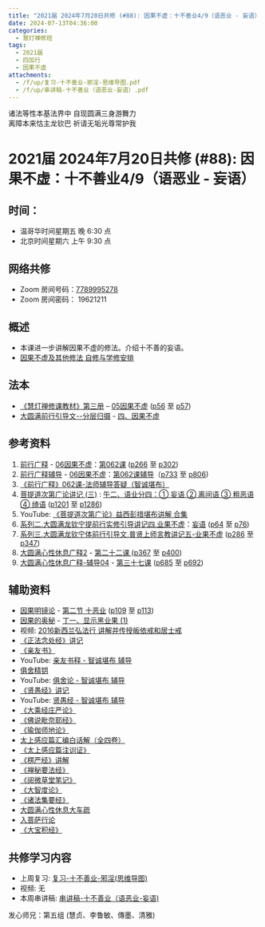 ```yaml
---
title: "2021届 2024年7月20日共修 (#88): 因果不虚：十不善业4/9（语恶业 - 妄语）"
date: 2024-07-13T04:36:00
categories:
  - 慧灯禅修班
tags:
  - 2021届
  - 四加行
  - 因果不虚
attachments:
  - /f/up/复习-十不善业-邪淫-思维导图.pdf
  - /f/up/串讲稿-十不善业（语恶业-妄语）.pdf
---
```

诸法等性本基法界中 自现圆满三身游舞力\
离障本来怙主龙钦巴 祈请无垢光尊常护我

# 2021届 2024年7月20日共修 (#88): 因果不虚：十不善业4/9（语恶业 - 妄语）

## 时间：

* 温哥华时间星期五 晚 6:30 点
* 北京时间星期六 上午 9:30 点

## 网络共修

* Zoom 房间号码：[7789995278](https://us02web.zoom.us/j/7789995278?pwd=VjZmbWJFY2k2K0E5RVB2cTNIQmhqUT09)
* Zoom 房间密码： 19621211

## 概述

* 本课进一步讲解因果不虚的修法。介绍十不善的妄语。 
* [因果不虚及其他修法 自修与学修安排 ](https://fohuifayu.com/index.php/huideng-jiangtang/chanxiuke/zen-03/8655-zen03-ygbx)

## 法本

* [《慧灯禅修课教材》第三册](https://huidengchanxiu.net/books/b3/) – [05因果不虚](https://huidengchanxiu.net/books/b3/3-05) ([p56](https://huidengchanxiu.net/books/b3/3-05/#p56) 至 [p57](https://huidengchanxiu.net/books/b3/3-05/#p57))
* [大圆满前行引导文--分层归摄](https://huidengchanxiu.net/refs/qxgs/dymqx-fcgs) - [四、因果不虚](https://huidengchanxiu.net/refs/qxgs/dymqx-fcgs#%E5%9B%9B%E5%9B%A0%E6%9E%9C%E4%B8%8D%E8%99%9A) 

## 参考资料

1. [](https://huidengchanxiu.net/refs/qxgs/fudao/qxgsfd-06yg#%E5%89%8D%E8%A1%8C%E5%B9%BF%E9%87%8A059%E8%AF%BE-%E6%B3%95%E5%B8%88%E8%BE%85%E5%AF%BC%E7%AD%94%E7%96%91%E6%99%BA%E8%AF%9A%E5%A0%AA%E5%B8%83)[前行广释](https://huidengchanxiu.net/refs/qxgs) - [06因果不虚](https://huidengchanxiu.net/refs/qxgs/qxgs-06yg)：[第062课](https://huidengchanxiu.net/refs/qxgs/qxgs-06yg#%E5%89%8D%E8%A1%8C%E5%B9%BF%E9%87%8A%E7%AC%AC062%E8%AF%BE) ([p266](https://huidengchanxiu.net/refs/qxgs/qxgs-06yg/#p266) 至 [p302](https://huidengchanxiu.net/refs/qxgs/qxgs-06yg/#p302))
2. [](https://huidengchanxiu.net/refs/qxgs/qxgs-06yg#%E5%89%8D%E8%A1%8C%E5%B9%BF%E9%87%8A%E7%AC%AC060%E8%AF%BE)[前行广释辅导](https://huidengchanxiu.net/refs/fudao) - [06因果不虚](https://huidengchanxiu.net/refs/qxgs/fudao/qxgsfd-06yg)：[](https://huidengchanxiu.net/refs/qxgs/fudao/qxgsfd-06yg#%E5%89%8D%E8%A1%8C%E5%B9%BF%E9%87%8A%E7%AC%AC059%E8%AF%BE%E8%BE%85%E5%AF%BC)[第062课辅导](https://huidengchanxiu.net/refs/qxgs/fudao/qxgsfd-06yg/#%E5%89%8D%E8%A1%8C%E5%B9%BF%E9%87%8A%E7%AC%AC062%E8%AF%BE%E8%BE%85%E5%AF%BC)（[p733](https://huidengchanxiu.net/refs/qxgs/fudao/qxgsfd-06yg/#p733) 至 [p806](https://huidengchanxiu.net/refs/qxgs/fudao/qxgsfd-06yg/#p806))
3. [](https://huidengchanxiu.net/refs/qxgs/fudao/qxgsfd-06yg#%E5%89%8D%E8%A1%8C%E5%B9%BF%E9%87%8A059%E8%AF%BE-%E6%B3%95%E5%B8%88%E8%BE%85%E5%AF%BC%E7%AD%94%E7%96%91%E6%99%BA%E8%AF%9A%E5%A0%AA%E5%B8%83)[《前行广释》062课-法师辅导答疑（智诚堪布）](https://huidengchanxiu.net/refs/qxgs/fudao/qxgsfd-06yg/#%E5%89%8D%E8%A1%8C%E5%B9%BF%E9%87%8A062%E8%AF%BE-%E6%B3%95%E5%B8%88%E8%BE%85%E5%AF%BC%E7%AD%94%E7%96%91%E6%99%BA%E8%AF%9A%E5%A0%AA%E5%B8%83)[](https://www.xianmixuezi.com/%E5%A4%A7%E5%9C%86%E6%BB%A1%E5%89%8D%E8%A1%8C/%E7%B3%BB%E5%88%97%E5%9B%9B-%E5%89%8D%E8%A1%8C%E5%A4%87%E5%BF%98%E5%BD%95/%E5%A4%A7%E5%9C%86%E6%BB%A1%E9%BE%99%E9%92%A6%E5%AE%81%E6%8F%90%E5%89%8D%E8%A1%8C%E5%A4%87%E5%BF%98%E5%BD%95-%E4%B8%9A%E5%9B%A0%E6%9E%9C/%E5%89%8D%E8%A1%8C%E5%A4%87%E5%BF%98%E5%BD%95-%E4%B8%9A%E5%9B%A0%E6%9E%9C-5)[](https://huidengchanxiu.net/refs/ptdcdgl/3)
4. [](https://huidengchanxiu.net/refs/ptdcdgl/3)[菩提道次第广论讲记 (三)](https://huidengchanxiu.net/refs/ptdcdgl/3/) : [午二、语业分四：① 妄语 ② 离间语 ③ 粗恶语 ④ 绮语](https://huidengchanxiu.net/refs/ptdcdgl/3/#%E5%8D%88%E4%BA%8C%E8%AF%AD%E4%B8%9A%E5%88%86%E5%9B%9B-%E5%A6%84%E8%AF%AD--%E7%A6%BB%E9%97%B4%E8%AF%AD--%E7%B2%97%E6%81%B6%E8%AF%AD--%E7%BB%AE%E8%AF%AD) ([p1201](https://huidengchanxiu.net/refs/ptdcdgl/3/#p1201) 至 [p1286](https://huidengchanxiu.net/refs/ptdcdgl/3/#p1286))
5. YouTube: [《菩提道次第广论》益西彭措堪布讲解 合集](https://www.youtube.com/playlist?list=PLvhysUtdbxCBq9MxPLr6pauLmbwndXY9o)[](https://huidengchanxiu.net/refs/xmfw/s2/s2-sxyd4-ygbx)
6. [系列二.大圆满龙钦宁提前行实修引导讲记四.业果不虚](https://huidengchanxiu.net/refs/xmfw/s2/s2-sxyd4-ygbx)：[妄语](https://huidengchanxiu.net/refs/xmfw/s2/s2-sxyd4-ygbx/#a%E5%A6%84%E8%AF%AD) ([p64](https://huidengchanxiu.net/refs/xmfw/s2/s2-sxyd4-ygbx/#p64) 至 [p76](https://huidengchanxiu.net/refs/xmfw/s2/s2-sxyd4-ygbx/#p76))
7. [系列三.大圆满龙钦宁体前行引导文.普贤上师言教讲记五-业果不虚](https://huidengchanxiu.net/refs/xmfw/s3/s3-ydw5-ygbx) ([p286](https://huidengchanxiu.net/refs/xmfw/s3/s3-ydw5-ygbx/#p286) 至 [p347](https://huidengchanxiu.net/refs/xmfw/s3/s3-ydw5-ygbx/#p347))
8. [大圆满心性休息广释2](https://huidengchanxiu.net/refs/dymxxxx/dymxxxx-gs2) - [第二十二课 ](https://huidengchanxiu.net/refs/dymxxxx/dymxxxx-gs2#%E7%AC%AC%E4%BA%8C%E5%8D%81%E4%BA%8C%E8%AF%BE) ([p367](https://huidengchanxiu.net/refs/dymxxxx/dymxxxx-gs2/#p367) 至 [p400](https://huidengchanxiu.net/refs/dymxxxx/dymxxxx-gs2/#p400))
9. [大圆满心性休息广释-辅导04](https://huidengchanxiu.net/refs/dymxxxx/fudao/fd-04) - [第三十七课](https://huidengchanxiu.net/refs/dymxxxx/fudao/fd-04#%E7%AC%AC%E4%B8%89%E5%8D%81%E4%B8%83%E8%AF%BE) ([p685](https://huidengchanxiu.net/refs/dymxxxx/fudao/fd-04/#p685) 至 [p692](https://huidengchanxiu.net/refs/dymxxxx/fudao/fd-04/#p692))

## **辅助资料**[](https://huidengchanxiu.net/refs/misc/zfncj01)[](https://www.huidengvan.com/posts/2023-08-05-2021%E5%B1%8A-2023%E5%B9%B48%E6%9C%8812%E6%97%A5%E5%85%B1%E4%BF%AE-46-%E8%BD%AE%E5%9B%9E%E8%BF%87%E6%82%A3%E6%95%B4%E4%BD%932-2%E4%B8%89%E6%A0%B9%E6%9C%AC%E8%8B%A6/)

* [](https://www.huidengvan.com/tags/%E4%BD%9B%E8%AF%B4%E7%A8%BB%E7%A7%86%E7%BB%8F/)[因果明镜论](https://huidengchanxiu.net/refs/misc/ygmjl) - [第二节 十恶业](https://huidengchanxiu.net/refs/misc/ygmjl#%E7%AC%AC%E4%BA%8C%E8%8A%82-%E5%8D%81%E6%81%B6%E4%B8%9A) ([p109](https://huidengchanxiu.net/refs/misc/ygmjl/#p109) 至 [p113](https://huidengchanxiu.net/refs/misc/ygmjl/#p113))
* [因果的奥秘](https://www.xianmixuezi.com/%E9%81%93%E6%AC%A1%E7%AC%AC%E6%96%87%E5%BA%93/%E4%B8%80%E4%B8%89%E5%9B%A0%E6%9E%9C%E7%9A%84%E5%A5%A5%E7%A7%98) - [丁一、显示黑业果 (1)](https://www.xianmixuezi.com/%E9%81%93%E6%AC%A1%E7%AC%AC%E6%96%87%E5%BA%93/%E4%B8%80%E4%B8%89%E5%9B%A0%E6%9E%9C%E7%9A%84%E5%A5%A5%E7%A7%98/%E4%B8%81%E4%B8%80%E6%98%BE%E7%A4%BA%E9%BB%91%E4%B8%9A%E6%9E%9C1)
* 视频: [2016新西兰弘法行 讲解并传授皈依戒和居士戒](https://fohuifayu.com/index.php/huideng-jiangtang/huanqiu-xilie/xin-xilan/1401-l16074?title=%E5%A6%84%E8%AF%AD)
* [《正法念处经》讲记](https://www.xianmixuezi.com/%E4%BD%9B%E7%BB%8F%E5%AE%9D%E5%85%B8%E7%B3%BB%E5%88%97/%E6%AD%A3%E6%B3%95%E5%BF%B5%E5%A4%84%E7%BB%8F)
* [《亲友书》](https://www.riyuebianzhao.com/%E5%88%9D%E7%BA%A7/%E5%87%80%E5%9C%9F/%E4%BA%B2%E5%8F%8B%E4%B9%A6)
* YouTube: [亲友书释 - 智诚堪布 辅导](https://www.youtube.com/playlist?list=PL5y-PP7QihJ2gTVb9L_J210_kvecL5I5H)
* [](https://www.youtube.com/playlist?list=PL5y-PP7QihJ2gTVb9L_J210_kvecL5I5H)[俱舍精钥](https://www.riyuebianzhao.com/%E4%BA%94%E8%AE%BA/%E4%BF%B1%E8%88%8D%E7%B2%BE%E9%92%A5)
* YouTube: [俱舍论 - 智诚堪布 辅导](https://www.youtube.com/playlist?list=PL5y-PP7QihJ0wGhyu896t9h8kIjeHXpDW)
* [《贤愚经》](https://www.xianmixuezi.com/%E4%BD%9B%E7%BB%8F%E5%AE%9D%E5%85%B8%E7%B3%BB%E5%88%97/%E8%B4%A4%E6%84%9A%E7%BB%8F)[讲记](https://www.xianmixuezi.com/%E4%BD%9B%E7%BB%8F%E5%AE%9D%E5%85%B8%E7%B3%BB%E5%88%97/%E8%B4%A4%E6%84%9A%E7%BB%8F)
* YouTube: [贤愚经 - 智诚堪布 辅导](https://www.youtube.com/playlist?list=PL5y-PP7QihJ2PAYENEEj52HovhP8amQGo)
* [《大乘经庄严论》](https://www.riyuebianzhao.com/%E4%BA%94%E8%AE%BA/%E5%A4%A7%E4%B9%98%E7%BB%8F%E5%BA%84%E4%B8%A5%E8%AE%BA)
* [《佛说毗奈耶经》](http://www.shixiu.net/dujing/fojing/mijiaobu/2312.html)
* [《瑜伽师地论》](https://www.quanxue.cn/ct_fojia/yujiashidindex.html)
* [太上感应篇汇编白话解（全四卷）](https://yd.qq.com/web/bookDetail/1f732590721d121d1f7a27c)
* [《太上感应篇注训证》](http://simple.taolibrary.com/category/category77/c77031.htm)
* [《楞严经》讲解](https://www.zhihuihai.net/%E6%99%BA%E6%82%B2%E5%AD%A6%E5%A0%82/2024%E5%AD%A6%E5%A0%82/%E6%A5%9E%E4%B8%A5%E7%BB%8F%E8%AE%B2%E8%A7%A3)
* [《禅秘要法经》](http://148.66.58.42/%E4%BD%9B%E8%97%8F/%E4%B9%BE%E9%9A%86%E8%97%8F/%E5%B0%8F%E4%B9%98%E5%8D%95%E8%AF%91%E7%BB%8F/%E7%A6%85%E7%A7%98%E8%A6%81%E6%B3%95%E7%BB%8F.html)
* [《阅微草堂笔记》](https://ywct.5000yan.com/)
* [](https://www.riyuebianzhao.com/%E5%88%9D%E7%BA%A7/%E5%87%80%E5%9C%9F/%E8%97%8F%E4%BC%A0%E5%87%80%E5%9C%9F%E6%B3%95)[](https://zh.wikisource.org/zh-hans/%E4%BD%9B%E8%AA%AA%E5%88%86%E5%88%A5%E5%96%84%E6%83%A1%E6%89%80%E8%B5%B7%E7%B6%93)[《大智度论》](http://www.shixiu.net/dujing/fojing/sjl-bt/4989.html)
* [《诸法集要经》](http://www.shixiu.net/dujing/fojing/jingjibu/2132.html)
* [大圆满心性休息大车疏](https://www.riyuebianzhao.com/%E9%AB%98%E7%BA%A7/%E4%BF%AE%E5%BF%83/%E5%A4%A7%E5%9C%86%E6%BB%A1%E5%BF%83%E6%80%A7%E4%BC%91%E6%81%AF%E5%A4%A7%E8%BD%A6%E7%96%8F)
* [入菩萨行论](https://www.riyuebianzhao.com/%E5%88%9D%E7%BA%A7/%E5%85%A5%E8%A1%8C%E8%AE%BA/%E5%85%A5%E8%8F%A9%E8%90%A8%E8%A1%8C%E8%AE%BA)
* [《大宝积经》](http://www.qldzj.com/htmljw/0020-ml.htm)

[](http://www.shixiu.net/dujing/fojing/jingjibu/2126.html)

## **共修学习内容**

* 上周复习: [复习-十不善业-邪淫(思维导图)](/f/up/复习-十不善业-邪淫-思维导图.pdf)
* [](/f/up/串讲稿-人生八苦.pdf)视频: [](https://fohuifayu.com/index.php/huideng-jiangtang/fofa-jianxiu/chuli-xin/671-l11034)无
* 本周串讲稿: [串讲稿-十不善业（语恶业-妄语)](/f/up/串讲稿-十不善业（语恶业-妄语）.pdf)

发心师兄：第五组 (慧贞、李鲁敏、傳墨、清雅)
